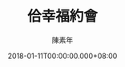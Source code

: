 ---
issue: 258
title: 佮幸福約會
author: 陳素年
date: 2018-01-11T00:00:00.000+08:00
topic: 生活
difficulty: 2
wikidata: Q98095670
wikidata_link: https://www.wikidata.org/wiki/Q98095670
---